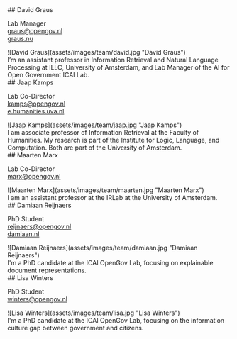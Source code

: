 <section class="team-member" markdown>
<div class="team-member__info" markdown>
## David Graus

Lab Manager  
[graus@opengov.nl](mailto:graus@opengov.nl)  
[graus.nu](https://graus.nu)
</div>

<div class="team-member__image" markdown>
![David Graus](assets/images/team/david.jpg "David Graus")
</div>

<div class="team-member__bio" markdown>
I’m an assistant professor in Information Retrieval and Natural Language Processing at ILLC, University of Amsterdam, and Lab Manager of the AI for Open Government ICAI Lab.
</div>
</section>


<section class="team-member" markdown>
<div class="team-member__info" markdown>
## Jaap Kamps

Lab Co-Director  
[kamps@opengov.nl](mailto:kamps@opengov.nl)  
[e.humanities.uva.nl](https://e.humanities.uva.nl)
</div>

<div class="team-member__image" markdown>
![Jaap Kamps](assets/images/team/jaap.jpg "Jaap Kamps")
</div>

<div class="team-member__bio" markdown>
I am associate professor of Information Retrieval at the Faculty of Humanities. My research is part of the Institute for Logic, Language, and Computation. Both are part of the University of Amsterdam.
</div>
</section>

<section class="team-member" markdown>
<div class="team-member__info" markdown>
## Maarten Marx

Lab Co-Director  
[marx@opengov.nl](mailto:marx@opengov.nl)
</div>

<div class="team-member__image" markdown>
![Maarten Marx](assets/images/team/maarten.jpg "Maarten Marx")
</div>

<div class="team-member__bio" markdown>
I am an assistant professor at the IRLab at the University of Amsterdam.
</div>
</section>


<section class="team-member" markdown>
<div class="team-member__info" markdown>
## Damiaan Reijnaers

PhD Student  
[reijnaers@opengov.nl](mailto:reijnaers@opengov.nl)  
[damiaan.nl](https://damiaan.nl)
</div>

<div class="team-member__image" markdown>
![Damiaan Reijnaers](assets/images/team/damiaan.jpg "Damiaan Reijnaers")

</div>

<div class="team-member__bio" markdown>
I'm a PhD candidate at the ICAI OpenGov Lab, focusing on explainable document representations. 
</div>
</section>


<section class="team-member" markdown>
<div class="team-member__info" markdown>
## Lisa Winters

PhD Student  
[winters@opengov.nl](mailto:winters@opengov.nl)

</div>

<div class="team-member__image" markdown>
![Lisa Winters](assets/images/team/lisa.jpg "Lisa Winters")
</div>

<div class="team-member__bio" markdown>
I'm a PhD candidate at the ICAI OpenGov Lab, focusing on the information culture gap between government and citizens.
</div>
</section>